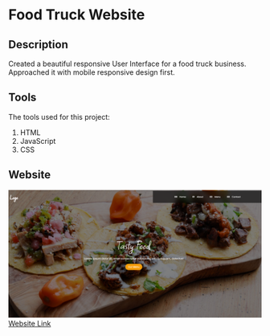 # Food Truck Website
## Description

Created a beautiful responsive User Interface for a food truck business. Approached it with mobile responsive design first.

## Tools
The tools used for this project:

1. HTML
2. JavaScript
3. CSS

## Website

![](./assets/images/showcase.png)
[Website Link](https://trrgomez.github.io/food-truck-ui/)

